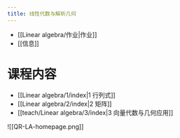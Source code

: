 ```yaml
---
title: 线性代数与解析几何
---
```


- [[Linear algebra/作业|作业]]
- [[信息]]
# 课程内容
- [[Linear algebra/1/index|1 行列式]]
- [[Linear algebra/2/index|2 矩阵]]
- [[teach/Linear algebra/3/index|3 向量代数与几何应用]]


![[QR-LA-homepage.png]]
